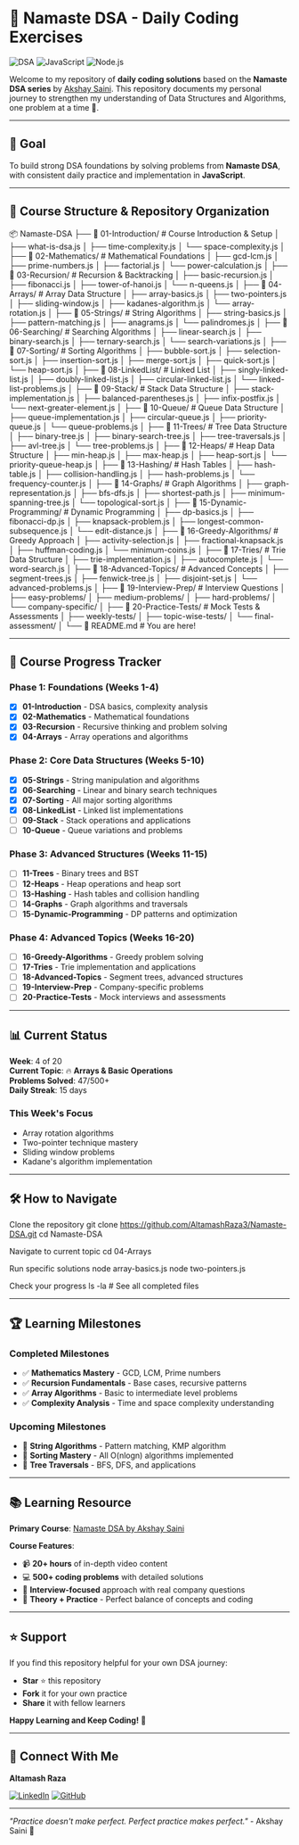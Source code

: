 # 🧠 Namaste DSA - Daily Coding Exercises

![DSA](https://img.shields.io/badge/DSA-FF6B6B?style=for-the-badge&logo=algorithm&logoColor=white)
![JavaScript](https://img.shields.io/badge/JavaScript-F7DF1E?style=for-the-badge&logo=javascript&logoColor=black)
![Node.js](https://img.shields.io/badge/Node.js-43853D?style=for-the-badge&logo=node.js&logoColor=white)

Welcome to my repository of **daily coding solutions** based on the **Namaste DSA series** by [Akshay Saini](https://namastedev.com/). This repository documents my personal journey to strengthen my understanding of Data Structures and Algorithms, one problem at a time 💪.

---

## 🎯 Goal  

To build strong DSA foundations by solving problems from **Namaste DSA**, with consistent daily practice and implementation in **JavaScript**.

---

## 📂 Course Structure & Repository Organization

📦 Namaste-DSA
├── 📁 01-Introduction/ # Course Introduction & Setup
│ ├── what-is-dsa.js
│ ├── time-complexity.js
│ └── space-complexity.js
│
├── 📁 02-Mathematics/ # Mathematical Foundations
│ ├── gcd-lcm.js
│ ├── prime-numbers.js
│ ├── factorial.js
│ └── power-calculation.js
│
├── 📁 03-Recursion/ # Recursion & Backtracking
│ ├── basic-recursion.js
│ ├── fibonacci.js
│ ├── tower-of-hanoi.js
│ └── n-queens.js
│
├── 📁 04-Arrays/ # Array Data Structure
│ ├── array-basics.js
│ ├── two-pointers.js
│ ├── sliding-window.js
│ ├── kadanes-algorithm.js
│ └── array-rotation.js
│
├── 📁 05-Strings/ # String Algorithms
│ ├── string-basics.js
│ ├── pattern-matching.js
│ ├── anagrams.js
│ └── palindromes.js
│
├── 📁 06-Searching/ # Searching Algorithms
│ ├── linear-search.js
│ ├── binary-search.js
│ ├── ternary-search.js
│ └── search-variations.js
│
├── 📁 07-Sorting/ # Sorting Algorithms
│ ├── bubble-sort.js
│ ├── selection-sort.js
│ ├── insertion-sort.js
│ ├── merge-sort.js
│ ├── quick-sort.js
│ └── heap-sort.js
│
├── 📁 08-LinkedList/ # Linked List
│ ├── singly-linked-list.js
│ ├── doubly-linked-list.js
│ ├── circular-linked-list.js
│ └── linked-list-problems.js
│
├── 📁 09-Stack/ # Stack Data Structure
│ ├── stack-implementation.js
│ ├── balanced-parentheses.js
│ ├── infix-postfix.js
│ └── next-greater-element.js
│
├── 📁 10-Queue/ # Queue Data Structure
│ ├── queue-implementation.js
│ ├── circular-queue.js
│ ├── priority-queue.js
│ └── queue-problems.js
│
├── 📁 11-Trees/ # Tree Data Structure
│ ├── binary-tree.js
│ ├── binary-search-tree.js
│ ├── tree-traversals.js
│ ├── avl-tree.js
│ └── tree-problems.js
│
├── 📁 12-Heaps/ # Heap Data Structure
│ ├── min-heap.js
│ ├── max-heap.js
│ ├── heap-sort.js
│ └── priority-queue-heap.js
│
├── 📁 13-Hashing/ # Hash Tables
│ ├── hash-table.js
│ ├── collision-handling.js
│ ├── hash-problems.js
│ └── frequency-counter.js
│
├── 📁 14-Graphs/ # Graph Algorithms
│ ├── graph-representation.js
│ ├── bfs-dfs.js
│ ├── shortest-path.js
│ ├── minimum-spanning-tree.js
│ └── topological-sort.js
│
├── 📁 15-Dynamic-Programming/ # Dynamic Programming
│ ├── dp-basics.js
│ ├── fibonacci-dp.js
│ ├── knapsack-problem.js
│ ├── longest-common-subsequence.js
│ └── edit-distance.js
│
├── 📁 16-Greedy-Algorithms/ # Greedy Approach
│ ├── activity-selection.js
│ ├── fractional-knapsack.js
│ ├── huffman-coding.js
│ └── minimum-coins.js
│
├── 📁 17-Tries/ # Trie Data Structure
│ ├── trie-implementation.js
│ ├── autocomplete.js
│ └── word-search.js
│
├── 📁 18-Advanced-Topics/ # Advanced Concepts
│ ├── segment-trees.js
│ ├── fenwick-tree.js
│ ├── disjoint-set.js
│ └── advanced-problems.js
│
├── 📁 19-Interview-Prep/ # Interview Questions
│ ├── easy-problems/
│ ├── medium-problems/
│ ├── hard-problems/
│ └── company-specific/
│
├── 📁 20-Practice-Tests/ # Mock Tests & Assessments
│ ├── weekly-tests/
│ ├── topic-wise-tests/
│ └── final-assessment/
│
└── 📄 README.md # You are here!


---

## 🚀 Course Progress Tracker

### Phase 1: Foundations (Weeks 1-4)
- [x] **01-Introduction** - DSA basics, complexity analysis
- [x] **02-Mathematics** - Mathematical foundations
- [x] **03-Recursion** - Recursive thinking and problem solving
- [x] **04-Arrays** - Array operations and algorithms

### Phase 2: Core Data Structures (Weeks 5-10)
- [x] **05-Strings** - String manipulation and algorithms
- [x] **06-Searching** - Linear and binary search techniques
- [x] **07-Sorting** - All major sorting algorithms
- [x] **08-LinkedList** - Linked list implementations
- [ ] **09-Stack** - Stack operations and applications
- [ ] **10-Queue** - Queue variations and problems

### Phase 3: Advanced Structures (Weeks 11-15)
- [ ] **11-Trees** - Binary trees and BST
- [ ] **12-Heaps** - Heap operations and heap sort
- [ ] **13-Hashing** - Hash tables and collision handling
- [ ] **14-Graphs** - Graph algorithms and traversals
- [ ] **15-Dynamic-Programming** - DP patterns and optimization

### Phase 4: Advanced Topics (Weeks 16-20)
- [ ] **16-Greedy-Algorithms** - Greedy problem solving
- [ ] **17-Tries** - Trie implementation and applications
- [ ] **18-Advanced-Topics** - Segment trees, advanced structures
- [ ] **19-Interview-Prep** - Company-specific problems
- [ ] **20-Practice-Tests** - Mock interviews and assessments

---

## 📊 Current Status

**Week**: 4 of 20  
**Current Topic**: 🔥 **Arrays & Basic Operations**  
**Problems Solved**: 47/500+  
**Daily Streak**: 15 days  

### This Week's Focus
- Array rotation algorithms
- Two-pointer technique mastery
- Sliding window problems
- Kadane's algorithm implementation

---

## 🛠️ How to Navigate

Clone the repository
git clone https://github.com/AltamashRaza3/Namaste-DSA.git
cd Namaste-DSA

Navigate to current topic
cd 04-Arrays

Run specific solutions
node array-basics.js
node two-pointers.js

Check your progress
ls -la # See all completed files

---

## 🏆 Learning Milestones

### Completed Milestones
- ✅ **Mathematics Mastery** - GCD, LCM, Prime numbers
- ✅ **Recursion Fundamentals** - Base cases, recursive patterns
- ✅ **Array Algorithms** - Basic to intermediate level problems
- ✅ **Complexity Analysis** - Time and space complexity understanding

### Upcoming Milestones  
- 🎯 **String Algorithms** - Pattern matching, KMP algorithm
- 🎯 **Sorting Mastery** - All O(nlogn) algorithms implemented
- 🎯 **Tree Traversals** - BFS, DFS, and applications

---

## 📚 Learning Resource

**Primary Course**: [Namaste DSA by Akshay Saini](https://namastedev.com/learn/namaste-dsa)

**Course Features**:
- 📹 **20+ hours** of in-depth video content
- 💻 **500+ coding problems** with detailed solutions
- 🎯 **Interview-focused** approach with real company questions
- 📝 **Theory + Practice** - Perfect balance of concepts and coding

---

## ⭐️ Support

If you find this repository helpful for your own DSA journey:
- **Star** ⭐ this repository
- **Fork** it for your own practice
- **Share** it with fellow learners

**Happy Learning and Keep Coding!** 🚀

---

## 📧 Connect With Me

**Altamash Raza**

[![LinkedIn](https://img.shields.io/badge/LinkedIn-0077B5?style=for-the-badge&logo=linkedin&logoColor=white)](https://www.linkedin.com/in/altamashraza3)
[![GitHub](https://img.shields.io/badge/GitHub-100000?style=for-the-badge&logo=github&logoColor=white)](https://github.com/AltamashRaza3)

---

*"Practice doesn't make perfect. Perfect practice makes perfect."* - Akshay Saini 💪
